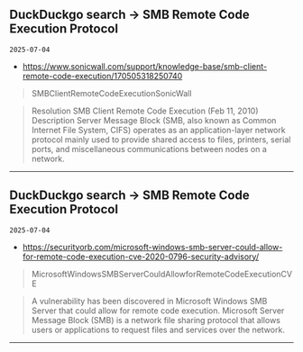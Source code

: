 ## DuckDuckgo search -> SMB Remote Code Execution Protocol
`2025-07-04`

* https://www.sonicwall.com/support/knowledge-base/smb-client-remote-code-execution/170505318250740

<blockquote>
 SMBClientRemoteCodeExecutionSonicWall
</blockquote>
<blockquote>
Resolution SMB Client Remote Code Execution (Feb 11, 2010) Description Server Message Block (SMB, also known as Common Internet File System, CIFS) operates as an application-layer network protocol mainly used to provide shared access to files, printers, serial ports, and miscellaneous communications between nodes on a network.
</blockquote>

---

## DuckDuckgo search -> SMB Remote Code Execution Protocol
`2025-07-04`

* https://securityorb.com/microsoft-windows-smb-server-could-allow-for-remote-code-execution-cve-2020-0796-security-advisory/

<blockquote>
 MicrosoftWindowsSMBServerCouldAllowforRemoteCodeExecutionCVE
</blockquote>
<blockquote>
A vulnerability has been discovered in Microsoft Windows SMB Server that could allow for remote code execution. Microsoft Server Message Block (SMB) is a network file sharing protocol that allows users or applications to request files and services over the network.
</blockquote>

---


